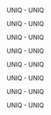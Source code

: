 UNIQ - UNIQ

UNIQ - UNIQ

UNIQ - UNIQ

UNIQ - UNIQ

UNIQ - UNIQ

UNIQ - UNIQ

UNIQ - UNIQ

UNIQ - UNIQ

